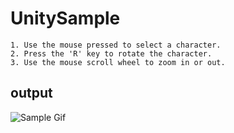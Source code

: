 # UnitySample  
```
1. Use the mouse pressed to select a character.
2. Press the 'R' key to rotate the character.
3. Use the mouse scroll wheel to zoom in or out.
```
## output
![Sample Gif](https://github.com/DeweiChen/UnitySample/blob/main/Preview/Sample.gif)
